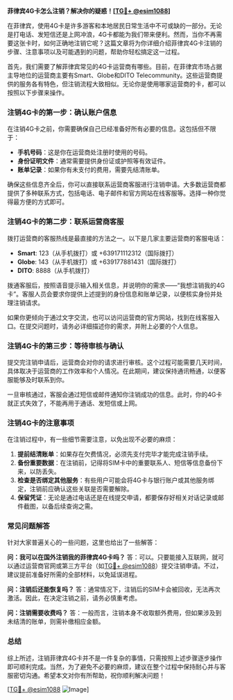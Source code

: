 **菲律宾4G卡怎么注销？解决你的疑惑！[[TG💪+ @esim1088](https://t.me/s/esim1088)]**

在菲律宾，使用4G卡是许多游客和本地居民日常生活中不可或缺的一部分。无论是打电话、发短信还是上网冲浪，4G卡都能为我们带来便利。然而，当你不再需要这张卡时，如何正确地注销它呢？这篇文章将为你详细介绍菲律宾4G卡注销的步骤、注意事项以及可能遇到的问题，帮助你轻松搞定这一过程。

首先，我们需要了解菲律宾常见的4G卡运营商有哪些。目前，在菲律宾市场占据主导地位的运营商主要有Smart、Globe和DITO Telecommunity。这些运营商提供的服务各有特色，但注销流程大致相似。无论你是使用哪家运营商的卡，都可以按照以下步骤来操作。

### 注销4G卡的第一步：确认账户信息

在注销4G卡之前，你需要确保自己已经准备好所有必要的信息。这包括但不限于：

- **手机号码**：这是你在运营商处注册时使用的号码。
- **身份证明文件**：通常需要提供身份证或护照等有效证件。
- **账单记录**：如果你有未支付的费用，需要先结清账单。

确保这些信息齐全后，你可以直接联系运营商客服进行注销申请。大多数运营商都提供了多种联系方式，包括电话、电子邮件和官方网站在线客服等。选择一种你觉得最方便的方式即可。

### 注销4G卡的第二步：联系运营商客服

拨打运营商的客服热线是最直接的方法之一。以下是几家主要运营商的客服电话：

- **Smart**: 123（从手机拨打）或 +639171112312（国际拨打）
- **Globe**: 143（从手机拨打）或 +639177881431（国际拨打）
- **DITO**: 8888（从手机拨打）

拨通客服后，按照语音提示输入相关信息，并说明你的需求——“我想注销我的4G卡”。客服人员会要求你提供上述提到的身份信息和账单记录，以便核实身份并处理注销请求。

如果你更倾向于通过文字交流，也可以访问运营商的官方网站，找到在线客服入口。在提交问题时，请务必详细描述你的需求，并附上必要的个人信息。

### 注销4G卡的第三步：等待审核与确认

提交完注销申请后，运营商会对你的请求进行审核。这个过程可能需要几天时间，具体取决于运营商的工作效率和个人情况。在此期间，建议保持通讯畅通，以便客服能够及时联系到你。

一旦审核通过，客服会通过短信或邮件通知你注销成功的信息。此时，你的4G卡就正式失效了，不能再用于通话、发短信或上网。

### 注销4G卡的注意事项

在注销过程中，有一些细节需要注意，以免出现不必要的麻烦：

1. **提前结清账单**：如果存在欠费情况，必须先支付完毕才能完成注销手续。
2. **备份重要数据**：在注销前，记得将SIM卡中的重要联系人、短信等信息备份下来，以防丢失。
3. **检查是否绑定其他服务**：有些用户可能会将4G卡与银行账户或其他服务绑定，注销前应确认这些关联是否需要解除。
4. **保留凭证**：无论是通过电话还是在线提交申请，都要保存好相关对话记录或邮件截图，以备后续查询之需。

### 常见问题解答

针对大家普遍关心的一些问题，这里也给出了一些解答：

**问：我可以在国外注销我的菲律宾4G卡吗？**
答：可以。只要能接入互联网，就可以通过运营商官网或第三方平台（如[TG💪+ @esim1088](https://t.me/s/esim1088)）提交注销申请。不过，建议提前准备好所需的全部材料，以免延误进程。

**问：注销后还能恢复吗？**
答：通常情况下，注销后的SIM卡会被回收，无法再次激活。因此，在决定注销之前，请务必慎重考虑。

**问：注销需要收费吗？**
答：一般而言，注销本身不收取额外费用，但如果涉及到未结清的账单，则需补缴相应金额。

### 总结

综上所述，注销菲律宾4G卡并不是一件复杂的事情，只需按照上述步骤逐步操作即可顺利完成。当然，为了避免不必要的麻烦，建议在整个过程中保持耐心并与客服密切沟通。希望本文对你有所帮助，祝你顺利解决问题！

[[TG💪+ @esim1088](https://t.me/s/esim1088) ![Image](https://i.postimg.cc/4NQfJmqS/Snipaste-2025-05-13-00-14-12.png)]